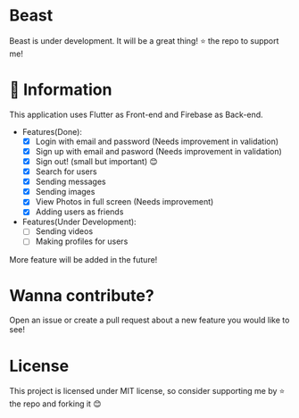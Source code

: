 # Beast

Beast is under development. 
It will be a great thing!
:star: the repo to support me!

# :book: Information

This application uses Flutter as Front-end and Firebase as Back-end.

* Features(Done):
    * [x] Login with email and password (Needs improvement in validation)
    * [x] Sign up with email and pasword (Needs improvement in validation)
    * [x] Sign out! (small but important) 😊
    * [x] Search for users
    * [x] Sending messages
    * [x] Sending images
    * [x] View Photos in full screen (Needs improvement)
    * [x] Adding users as friends
    
* Features(Under Development):
    * [ ] Sending videos
    * [ ] Making profiles for users

More feature will be added in the future!


# Wanna contribute?

Open an issue or create a pull request about a new feature you would like to see!

# License

This project is licensed under MIT license, so consider supporting me by :star: the repo and forking it :blush: